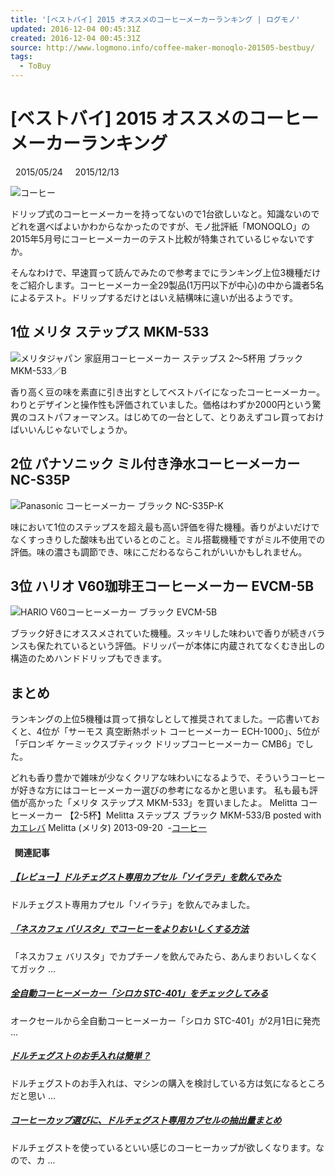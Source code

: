 ```yaml
---
title: '[ベストバイ] 2015 オススメのコーヒーメーカーランキング | ログモノ'
updated: 2016-12-04 00:45:31Z
created: 2016-12-04 00:45:31Z
source: http://www.logmono.info/coffee-maker-monoqlo-201505-bestbuy/
tags:
  - ToBuy
---
```


#  [ベストバイ] 2015 オススメのコーヒーメーカーランキング

  2015/05/24      2015/12/13

![コーヒー](../_resources/ae4d08e14c4067ade39108dead2a71a9.jpg)

ドリップ式のコーヒーメーカーを持ってないので1台欲しいなと。知識ないのでどれを選べばよいかわからなかったのですが、モノ批評紙「MONOQLO」の2015年5月号にコーヒーメーカーのテスト比較が特集されているじゃないですか。

そんなわけで、早速買って読んでみたので参考までにランキング上位3機種だけをご紹介します。コーヒーメーカー全29製品(1万円以下が中心)の中から識者5名によるテスト。ドリップするだけとはいえ結構味に違いが出るようです。

## 1位 メリタ ステップス MKM-533

![メリタジャパン 家庭用コーヒーメーカー ステップス 2～5杯用 ブラック MKM-533／B](../_resources/31XJHjEn2oL._SS300_.jpg)

香り高く豆の味を素直に引き出すとしてベストバイになったコーヒーメーカー。わりとデザインと操作性も評価されていました。価格はわずか2000円という驚異のコストパフォーマンス。はじめての一台として、とりあえずコレ買っておけばいいんじゃないでしょうか。

## 2位 パナソニック ミル付き浄水コーヒーメーカー NC-S35P

![Panasonic コーヒーメーカー ブラック NC-S35P-K](../_resources/41NysgFgNxL._SS300_.jpg)

味において1位のステップスを超え最も高い評価を得た機種。香りがよいだけでなくすっきりした酸味も出ているとのこと。ミル搭載機種ですがミル不使用での評価。味の濃さも調節でき、味にこだわるならこれがいいかもしれません。

## 3位 ハリオ V60珈琲王コーヒーメーカー EVCM-5B

![HARIO V60コーヒーメーカー ブラック EVCM-5B](../_resources/3105cqoCXhL._SS300_.jpg)

ブラック好きにオススメされていた機種。スッキリした味わいで香りが続きバランスも保たれているという評価。ドリッパーが本体に内蔵されてなくむき出しの構造のためハンドドリップもできます。

## まとめ

ランキングの上位5機種は買って損なしとして推奨されてました。一応書いておくと、4位が「サーモス 真空断熱ポット コーヒーメーカー ECH-1000」、5位が「デロンギ ケーミックスブティック ドリップコーヒーメーカー CMB6」でした。

どれも香り豊かで雑味が少なくクリアな味わいになるようで、そういうコーヒーが好きな方にはコーヒーメーカー選びの参考になるかと思います。
私も最も評価が高かった「メリタ ステップス MKM-533」を買いましたよ。
Melitta コーヒーメーカー 【2-5杯】Melitta ステップス ブラック MKM-533/B
posted with [カエレバ](http://kaereba.com/)
Melitta (メリタ) 2013-09-20
 -[コーヒー](http://www.logmono.info/category/coffee/)

####   関連記事

##### [【レビュー】ドルチェグスト専用カプセル「ソイラテ」を飲んでみた](http://www.logmono.info/dolce-gusto-soy-latte/)

ドルチェグスト専用カプセル「ソイラテ」を飲んでみました。

##### [「ネスカフェ バリスタ」でコーヒーをよりおいしくする方法](http://www.logmono.info/nescafe-barista-more-delicious/)

「ネスカフェ バリスタ」でカプチーノを飲んでみたら、あんまりおいしくなくてガック ...

##### [全自動コーヒーメーカー「シロカ STC-401」をチェックしてみる](http://www.logmono.info/siroca-stc-401/)

オークセールから全自動コーヒーメーカー「シロカ STC-401」が2月1日に発売 ...

##### [ドルチェグストのお手入れは簡単？](http://www.logmono.info/dolce-gusto-cleaning/)

ドルチェグストのお手入れは、マシンの購入を検討している方は気になるところだと思い ...

##### [コーヒーカップ選びに、ドルチェグスト専用カプセルの抽出量まとめ](http://www.logmono.info/dolce-gusto-capsule-ml/)

ドルチェグストを使っているといい感じのコーヒーカップが欲しくなります。なので、カ ...